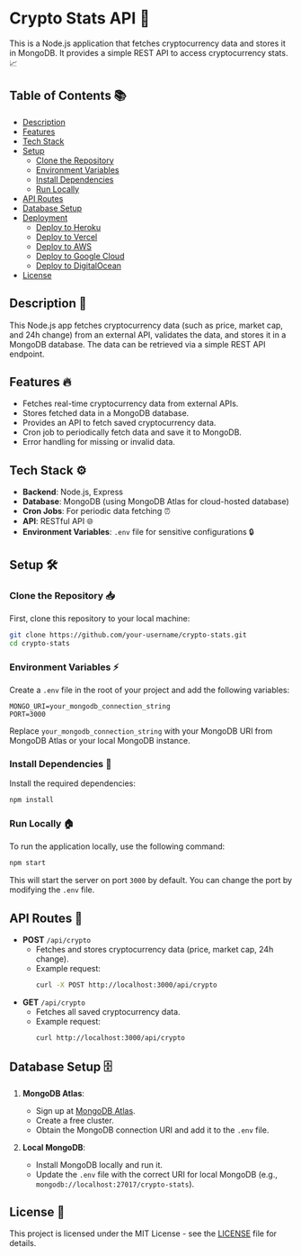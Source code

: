 # Crypto Stats API 🚀

This is a Node.js application that fetches cryptocurrency data and stores it in MongoDB. It provides a simple REST API to access cryptocurrency stats. 📈

## Table of Contents 📚

- [Description](#description)
- [Features](#features)
- [Tech Stack](#tech-stack)
- [Setup](#setup)
  - [Clone the Repository](#clone-the-repository)
  - [Environment Variables](#environment-variables)
  - [Install Dependencies](#install-dependencies)
  - [Run Locally](#run-locally)
- [API Routes](#api-routes)
- [Database Setup](#database-setup)
- [Deployment](#deployment)
  - [Deploy to Heroku](#deploy-to-heroku)
  - [Deploy to Vercel](#deploy-to-vercel)
  - [Deploy to AWS](#deploy-to-aws)
  - [Deploy to Google Cloud](#deploy-to-google-cloud)
  - [Deploy to DigitalOcean](#deploy-to-digitalocean)
- [License](#license)

## Description 📄

This Node.js app fetches cryptocurrency data (such as price, market cap, and 24h change) from an external API, validates the data, and stores it in a MongoDB database. The data can be retrieved via a simple REST API endpoint.

## Features 🔥

- Fetches real-time cryptocurrency data from external APIs.
- Stores fetched data in a MongoDB database.
- Provides an API to fetch saved cryptocurrency data.
- Cron job to periodically fetch data and save it to MongoDB.
- Error handling for missing or invalid data.

## Tech Stack ⚙️

- **Backend**: Node.js, Express
- **Database**: MongoDB (using MongoDB Atlas for cloud-hosted database)
- **Cron Jobs**: For periodic data fetching ⏰
- **API**: RESTful API 🌐
- **Environment Variables**: `.env` file for sensitive configurations 🔒

## Setup 🛠️

### Clone the Repository 📥

First, clone this repository to your local machine:

```bash
git clone https://github.com/your-username/crypto-stats.git
cd crypto-stats
```

### Environment Variables ⚡

Create a `.env` file in the root of your project and add the following variables:

```
MONGO_URI=your_mongodb_connection_string
PORT=3000
```

Replace `your_mongodb_connection_string` with your MongoDB URI from MongoDB Atlas or your local MongoDB instance.

### Install Dependencies 🧰

Install the required dependencies:

```bash
npm install
```

### Run Locally 🏠

To run the application locally, use the following command:

```bash
npm start
```

This will start the server on port `3000` by default. You can change the port by modifying the `.env` file.

## API Routes 📡

- **POST** `/api/crypto`
  - Fetches and stores cryptocurrency data (price, market cap, 24h change).
  - Example request:
    ```bash
    curl -X POST http://localhost:3000/api/crypto
    ```
- **GET** `/api/crypto`
  - Fetches all saved cryptocurrency data.
  - Example request:
    ```bash
    curl http://localhost:3000/api/crypto
    ```

## Database Setup 🗄️

1. **MongoDB Atlas**:

   - Sign up at [MongoDB Atlas](https://www.mongodb.com/cloud/atlas).
   - Create a free cluster.
   - Obtain the MongoDB connection URI and add it to the `.env` file.

2. **Local MongoDB**:
   - Install MongoDB locally and run it.
   - Update the `.env` file with the correct URI for local MongoDB (e.g., `mongodb://localhost:27017/crypto-stats`).

## License 📄

This project is licensed under the MIT License - see the [LICENSE](LICENSE) file for details.
#
